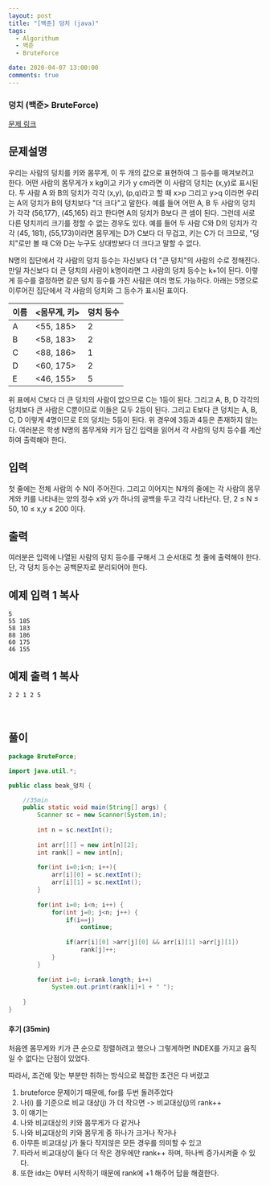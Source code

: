 ```yaml
---
layout: post
title: "[백준] 덩치 (java)"
tags:
  - Algorithum
  - 백준
  - BruteForce

date: 2020-04-07 13:00:00
comments: true
---
```




###   덩치 (백준> BruteForce)

[문제 링크](https://www.acmicpc.net/problem/7568 )

## 문제설명

우리는 사람의 덩치를 키와 몸무게, 이 두 개의 값으로 표현하여 그 등수를 매겨보려고 한다. 어떤 사람의 몸무게가 x kg이고 키가 y cm라면 이 사람의 덩치는 (x,y)로 표시된다. 두 사람 A 와 B의 덩치가 각각 (x,y), (p,q)라고 할 때 x>p 그리고 y>q 이라면 우리는 A의 덩치가 B의 덩치보다 "더 크다"고 말한다. 예를 들어 어떤 A, B 두 사람의 덩치가 각각 (56,177), (45,165) 라고 한다면 A의 덩치가 B보다 큰 셈이 된다. 그런데 서로 다른 덩치끼리 크기를 정할 수 없는 경우도 있다. 예를 들어 두 사람 C와 D의 덩치가 각각 (45, 181), (55,173)이라면 몸무게는 D가 C보다 더 무겁고, 키는 C가 더 크므로, "덩치"로만 볼 때 C와 D는 누구도 상대방보다 더 크다고 말할 수 없다.

N명의 집단에서 각 사람의 덩치 등수는 자신보다 더 "큰 덩치"의 사람의 수로 정해진다. 만일 자신보다 더 큰 덩치의 사람이 k명이라면 그 사람의 덩치 등수는 k+1이 된다. 이렇게 등수를 결정하면 같은 덩치 등수를 가진 사람은 여러 명도 가능하다. 아래는 5명으로 이루어진 집단에서 각 사람의 덩치와 그 등수가 표시된 표이다.

| 이름 | <몸무게, 키> | 덩치 등수 |
| ---- | ------------ | --------- |
| A    | <55, 185>    | 2         |
| B    | <58, 183>    | 2         |
| C    | <88, 186>    | 1         |
| D    | <60, 175>    | 2         |
| E    | <46, 155>    | 5         |

위 표에서 C보다 더 큰 덩치의 사람이 없으므로 C는 1등이 된다. 그리고 A, B, D 각각의 덩치보다 큰 사람은 C뿐이므로 이들은 모두 2등이 된다. 그리고 E보다 큰 덩치는 A, B, C, D 이렇게 4명이므로 E의 덩치는 5등이 된다. 위 경우에 3등과 4등은 존재하지 않는다. 여러분은 학생 N명의 몸무게와 키가 담긴 입력을 읽어서 각 사람의 덩치 등수를 계산하여 출력해야 한다.

## 입력

첫 줄에는 전체 사람의 수 N이 주어진다. 그리고 이어지는 N개의 줄에는 각 사람의 몸무게와 키를 나타내는 양의 정수 x와 y가 하나의 공백을 두고 각각 나타난다. 단, 2 ≤ N ≤ 50, 10 ≤ x,y ≤ 200 이다.

## 출력

여러분은 입력에 나열된 사람의 덩치 등수를 구해서 그 순서대로 첫 줄에 출력해야 한다. 단, 각 덩치 등수는 공백문자로 분리되어야 한다.

## 예제 입력 1 복사

```
5
55 185
58 183
88 186
60 175
46 155
```

## 예제 출력 1 복사

```
2 2 1 2 5
```

<br>

## 풀이

```java
package BruteForce;

import java.util.*;

public class beak_덩치 {

	//35min
	public static void main(String[] args) {
		Scanner sc = new Scanner(System.in);
		
		int n = sc.nextInt();
		
		int arr[][] = new int[n][2];
		int rank[] = new int[n];
		
		for(int i=0;i<n; i++){
			arr[i][0] = sc.nextInt();
			arr[i][1] = sc.nextInt();
		}
	
		for(int i=0; i<n; i++) {
			for(int j=0; j<n; j++) {
				if(i==j)
					continue;
				
				if(arr[i][0] >arr[j][0] && arr[i][1] >arr[j][1])
					rank[j]++;
			}
		}
		
		for(int i=0; i<rank.length; i++)
			System.out.print(rank[i]+1 + " ");
		
	}
}

```

#### 후기 (35min)

처음엔 몸무게와 키가 큰 순으로 정렬하려고 했으나 그렇게하면 INDEX를 가지고 움직일 수 없다는 단점이 있었다. <br>

따라서, 조건에 맞는 부분만 취하는 방식으로 복잡한 조건은 다 버렸고

1. bruteforce 문제이기 때문에, for를 두번 돌려주었다
2. 나(i) 를 기준으로 비교 대상(j) 가 더 작으면 -> 비교대상(j)의 rank++
3. 이 얘기는 
4. 나와 비교대상의 키와 몸무게가 다 같거나
5. 나와 비교대상의 키와 몸무게 중 하나가 크거나 작거나
6. 아무튼 비교대상 j가 둘다 작지않은 모든 경우를 의미할 수 있고
7. 따라서 비교대상이 둘다 더 작은 경우에만 rank++ 하며, 하나씩 증가시켜줄 수 있다.
8. 또한 idx는 0부터 시작하기 때문에 rank에 +1 해주어 답을 해결한다.